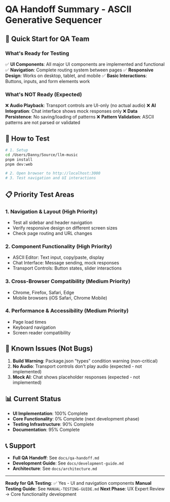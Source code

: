 # QA Handoff Summary - ASCII Generative Sequencer

## 🎯 Quick Start for QA Team

### What's Ready for Testing
✅ **UI Components**: All major UI components are implemented and functional
✅ **Navigation**: Complete routing system between pages
✅ **Responsive Design**: Works on desktop, tablet, and mobile
✅ **Basic Interactions**: Buttons, inputs, and form elements work

### What's NOT Ready (Expected)
❌ **Audio Playback**: Transport controls are UI-only (no actual audio)
❌ **AI Integration**: Chat interface shows mock responses only
❌ **Data Persistence**: No saving/loading of patterns
❌ **Pattern Validation**: ASCII patterns are not parsed or validated

## 🚀 How to Test

```bash
# 1. Setup
cd /Users/Danny/Source/llm-music
pnpm install
pnpm dev:web

# 2. Open browser to http://localhost:3000
# 3. Test navigation and UI interactions
```

## 📋 Priority Test Areas

### 1. **Navigation & Layout** (High Priority)
- Test all sidebar and header navigation
- Verify responsive design on different screen sizes
- Check page routing and URL changes

### 2. **Component Functionality** (High Priority)
- ASCII Editor: Text input, copy/paste, display
- Chat Interface: Message sending, mock responses
- Transport Controls: Button states, slider interactions

### 3. **Cross-Browser Compatibility** (Medium Priority)
- Chrome, Firefox, Safari, Edge
- Mobile browsers (iOS Safari, Chrome Mobile)

### 4. **Performance & Accessibility** (Medium Priority)
- Page load times
- Keyboard navigation
- Screen reader compatibility

## 🐛 Known Issues (Not Bugs)

1. **Build Warning**: Package.json "types" condition warning (non-critical)
2. **No Audio**: Transport controls don't play audio (expected - not implemented)
3. **Mock AI**: Chat shows placeholder responses (expected - not implemented)

## 📊 Current Status

- **UI Implementation**: 100% Complete
- **Core Functionality**: 0% Complete (next development phase)
- **Testing Infrastructure**: 90% Complete
- **Documentation**: 95% Complete

## 📞 Support

- **Full QA Handoff**: See `docs/qa-handoff.md`
- **Development Guide**: See `docs/development-guide.md`
- **Architecture**: See `docs/architecture.md`

---

**Ready for QA Testing**: ✅ Yes - UI and navigation components
**Manual Testing Guide**: See `MANUAL-TESTING-GUIDE.md`
**Next Phase**: UX Expert Review → Core functionality development
